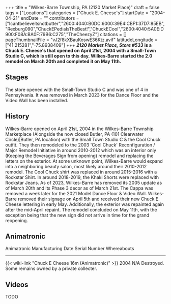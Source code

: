 +++
title = "Wilkes-Barre Township, PA (2120 Market Place)"
draft = false
tags = ["Locations"]
categories = ["Chuck E. Cheese's"]
startDate = "2004-04-21"
endDate = ""
contributors = ["Icantbelieveitsnotbutter","2600:4040:B0DC:6000:39E4:CBF1:37D7:85EB","Rexburg090","ChuckEPediaIsTheBest!","ChuckECool","2600:4040:5A0E:D900:F08A:BA0F:79B6:C275","TheCheezyZ"]
citations = []
pageThumbnailFile = "vJ2f8kXBauKoswE36Ktz.avif"
latitudeLongitude = ["41.215281","-75.8938409"]
+++
***2120 Market Place, Store #533* is a Chuck E. Cheese's that opened on April 21st, 2004 with a Small-Town Studio C, which is still open to this day.
Wilkes-Barre started the 2.0 remodel on March 20th and completed it on May 11th.**

## Stages

The store opened with the Small-Town Studio C and was one of 4 in Pennsylvania. It was removed in March 2023 for the Dance Floor and the Video Wall has been installed.

## History

Wilkes-Barre opened on April 21st, 2004 in the Wilkes-Barre Township Marketplace (Alongside the now closed Butler, PA (101 Clearwater Circle)|Butler, PA location) with the Small Town Studio C & the Cool Chuck outfit. They then remodeled to the 2003 'Cool Chuck' Reconfiguration / Major Remodel Initiative in around 2010-2012 which was an interior only (Keeping the Beverages Sign from opening) remodel and replacing the letters on the exterior. At some unknown point, Wilkes-Barre would expand into a neighboring beauty salon, most likely around their 2010-2012 remodel. The Cool Chuck shirt was replaced in around 2015-2016 with a Rockstar Shirt. In around 2018-2019, the Khaki Shorts were replaced with Rockstar Jeans. As of 2023, Wilkes-Barre has removed its 2005 update as of March 20th and its Phase 3 decor as of March 21st. The Cappa was removed a week later for the 2021 Model Dance Floor & Video Wall. Wilkes-Barre removed their signage on April 5th and received their new Chuck E. Cheese lettering in early May. Additionally, the exterior was repainted again after the mid-April repaint. The remodel concluded on May 11th, with the exception being that the new sign did not arrive in time for the grand reopening.

## Animatronic

  Animatronic                                                Manufacturing Date   Serial Number   Whereabouts
  ---------------------------------------------------------- -------------------- --------------- -------------------------------------------------------
  {{< wiki-link "Chuck E Cheese 16m (Animatronic)" >}}   2004                 N/A             Destroyed. Some remains owned by a private collecter.

## Videos

TODO
